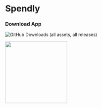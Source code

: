 # Spendly

### Download App 
![GitHub Downloads (all assets, all releases)](https://img.shields.io/github/downloads/hamzahraihan/flutter_expense_tracker/total?style=for-the-badge&logo=flutter&logoColor=white)<br>


<a href="https://github.com/hamzahraihan/flutter_expense_tracker/releases/download/v0.5.0-alpha/app-release.apk"><img src="https://playerzon.com/asset/download.png" width="200"></img></a>

